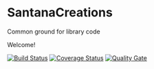 # SantanaCreations
Common ground for library code

Welcome!

[![Build Status](https://travis-ci.org/hesantan/SantanaCreations.svg?branch=master)](https://travis-ci.org/hesantan/SantanaCreations)
[![Coverage Status](https://coveralls.io/repos/github/hesantan/SantanaCreations/badge.svg?branch=master)](https://coveralls.io/github/hesantan/SantanaCreations?branch=master)
[![Quality Gate](https://sonarqube.com/api/badges/gate?key=SantanaCreations)](https://sonarqube.com/dashboard/index/SantanaCreations)

